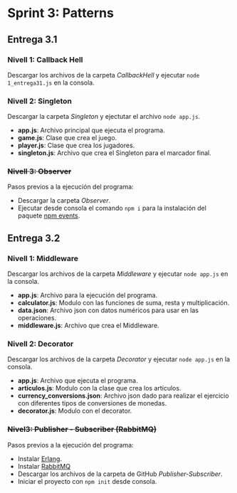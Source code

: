 # Sprint 3: Patterns

## Entrega 3.1  

### Nivell 1: Callback Hell  
Descargar los archivos de la carpeta *CallbackHell* y ejecutar ``node 1_entrega31.js`` en la consola.  

### Nivell 2: Singleton  
Descargar la carpeta *Singleton* y ejectutar el archivo ``node app.js``.   
+ **app.js**: Archivo principal que ejecuta el programa.
+ **game.js**: Clase que crea el juego. 
+ **player.js**: Clase que crea los jugadores.  
+ **singleton.js**: Archivo que crea el Singleton para el marcador final.  

### ~~Nivell 3: Observer~~ 
Pasos previos a la ejecución del programa: 
+ Descargar la carpeta *Observer*.  
+ Ejecutar desde consola el comando `npm i` para la instalación del paquete [npm events](https://www.npmjs.com/package/events).  

## Entrega 3.2  

### Nivell 1: Middleware  
Descargar los archivos de la carpeta *Middleware* y ejecutar ``node app.js`` en la consola.
+ **app.js**: Archivo para la ejecución del programa.  
+ **calculator.js**: Modulo con las funciones de suma, resta y multiplicación.  
+ **data.json**: Archivo json con datos numéricos para usar en las operaciones.  
+ **middleware.js**: Archivo que crea el Middleware.  

### Nivell 2: Decorator  
Descargar los archivos de la carpeta *Decorator* y ejecutar ``node app.js`` en la consola.
+ **app.js**: Archivo que ejecuta el programa.
+ **articulos.js**: Modulo con la clase que crea los artículos.  
+ **currency_conversions.json**: Archivo json dado para realizar el ejercicio con diferentes tipos de conversiones de monedas. 
+ **decorator.js**: Modulo con el decorator. 

### ~~Nivel3: Publisher - Subscriber (RabbitMQ)~~
Pasos previos a la ejecución del programa:  
+ Instalar [Erlang](https://github.com/erlang/otp/releases/download/OTP-25.0/otp_win64_25.0.exe).
+ Instalar [RabbitMQ](https://github.com/rabbitmq/rabbitmq-server/releases/download/v3.10.2/rabbitmq-server-3.10.2.exe)  
+ Descargar los archivos de la carpeta de GitHub *Publisher-Subscriber*.  
+ Iniciar el proyecto con `npm init` desde consola.  